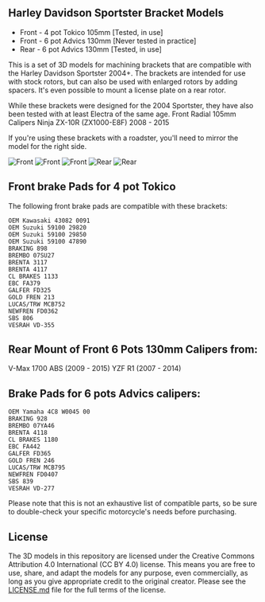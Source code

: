 ## Harley Davidson Sportster Bracket Models

* Front - 4 pot Tokico 105mm [Tested, in use]
* Front - 6 pot Advics 130mm [Never tested in practice]
* Rear - 6 pot Advics 130mm [Tested, in use]

This is a set of 3D models for machining brackets that are compatible with the Harley Davidson Sportster 2004+. 
The brackets are intended for use with stock rotors, but can also be used with enlarged rotors by adding spacers. 
It's even possible to mount a license plate on a rear rotor.

While these brackets were designed for the 2004 Sportster, they have also been tested with at least Electra of the same age.
Front Radial 105mm Calipers Ninja ZX-10R (ZX1000-E8F) 2008 - 2015

If you're using these brackets with a roadster, you'll need to mirror the model for the right side.

![Front](front.jpg)
![Front](front2.jpg)
![Front](front3.jpg)
![Rear](rear.jpg)
![Rear](rear2.jpg)


## Front brake Pads for 4 pot Tokico

The following front brake pads are compatible with these brackets:

    OEM Kawasaki 43082 0091
    OEM Suzuki 59100 29820
    OEM Suzuki 59100 29850
    OEM Suzuki 59100 47890
    BRAKING 898
    BREMBO 07SU27
    BRENTA 3117
    BRENTA 4117
    CL BRAKES 1133
    EBC FA379
    GALFER FD325
    GOLD FREN 213
    LUCAS/TRW MCB752
    NEWFREN FD0362
    SBS 806
    VESRAH VD-355


## Rear Mount of Front 6 Pots 130mm Calipers from:
V-Max 1700 ABS (2009 - 2015)
YZF R1 (2007 - 2014)

## Brake Pads for 6 pots Advics calipers:

    OEM Yamaha 4C8 W0045 00
    BRAKING 928
    BREMBO 07YA46
    BRENTA 4118
    CL BRAKES 1180
    EBC FA442
    GALFER FD365
    GOLD FREN 246
    LUCAS/TRW MCB795
    NEWFREN FD0407
    SBS 839
    VESRAH VD-277

Please note that this is not an exhaustive list of compatible parts, so be sure to double-check your specific motorcycle's needs before purchasing.


## License

The 3D models in this repository are licensed under the Creative Commons Attribution 4.0 International (CC BY 4.0) license. 
This means you are free to use, share, and adapt the models for any purpose, even commercially, as long as you give appropriate credit to the original creator. 
Please see the [LICENSE.md](LICENSE.md) file for the full terms of the license.